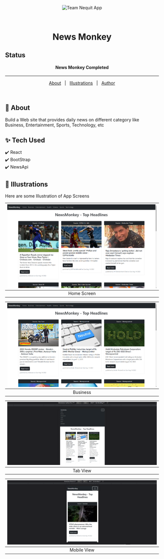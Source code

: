 
<div align="center" id="top"> 
  <img src="https://cdn.jim-nielsen.com/ios/512/flow-tasks-2015-09-29.png" alt="Team Nequit App" width="150" height="150"/>

&#xa0;

  <!-- <a href="https://e_commerce_app_flutter.netlify.app">Demo</a> -->
</div>

<h1 align="center">News Monkey</h1>

## Status


<h4 align="center">
News Monkey Completed
</h4>

<hr>

<p align="center">
  <a href="#dart-about">About</a> &#xa0; | &#xa0; 
  <a href="#checkered_flag-illustrations">Illustrations</a> &#xa0; | &#xa0;
  <a href="https://github.com/MusheerJ" target="_blank">Author</a>
</p>

<br>

## :dart: About

Build a Web site that provides daily news on different category like Business, Entertainment, Sports, Technology, etc 

## :sparkles: Tech Used
:heavy_check_mark: React\
:heavy_check_mark: BootStrap\
:heavy_check_mark: NewsApi


## :checkered_flag: Illustrations

Here are some Illustration of App Screens

| ![](screen-shots/home.png) | 
| :--------------------------------: | 
|            Home Screen             | 


| ![](screen-shots/business.png) | 
| :--------------------------------: | 
|            Business             | 

| ![](screen-shots/Tab.png) | 
| :--------------------------------: | 
|            Tab View            | 

| ![](screen-shots/Mobile.png) | 
| :--------------------------------: | 
|            Mobile View             | 






